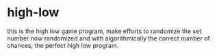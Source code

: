 # high-low
this is the high low game program, make efforts to randomize the set number
now randomized and with algorithmically the correct number of chances, the perfect high low program.
